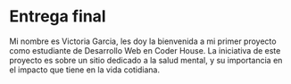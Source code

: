 # Entrega final

Mi nombre es Victoria Garcia, les doy la bienvenida a mi primer proyecto como estudiante de Desarrollo Web en Coder House.
La iniciativa de este proyecto es sobre un sitio dedicado a la salud mental, y su importancia en el impacto que tiene en la vida cotidiana.
